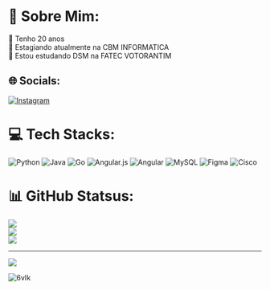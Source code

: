 # 💫 Sobre Mim:
🤠 Tenho 20 anos<br>🔭 Estagiando atualmente na CBM INFORMATICA<br>🌱 Estou estudando DSM na FATEC VOTORANTIM


## 🌐 Socials:
[![Instagram](https://img.shields.io/badge/Instagram-%23E4405F.svg?logo=Instagram&logoColor=white)](https://instagram.com/fabricio_soica) 

# 💻 Tech Stacks:
![Python](https://img.shields.io/badge/python-3670A0?style=for-the-badge&logo=python&logoColor=ffdd54) ![Java](https://img.shields.io/badge/java-%23ED8B00.svg?style=for-the-badge&logo=openjdk&logoColor=white) ![Go](https://img.shields.io/badge/go-%2300ADD8.svg?style=for-the-badge&logo=go&logoColor=white) ![Angular.js](https://img.shields.io/badge/angular.js-%23E23237.svg?style=for-the-badge&logo=angularjs&logoColor=white) ![Angular](https://img.shields.io/badge/angular-%23DD0031.svg?style=for-the-badge&logo=angular&logoColor=white) ![MySQL](https://img.shields.io/badge/mysql-%2300000f.svg?style=for-the-badge&logo=mysql&logoColor=white) ![Figma](https://img.shields.io/badge/figma-%23F24E1E.svg?style=for-the-badge&logo=figma&logoColor=white) ![Cisco](https://img.shields.io/badge/cisco-%23049fd9.svg?style=for-the-badge&logo=cisco&logoColor=black)
# 📊 GitHub Statsus:
![](https://github-readme-stats.vercel.app/api?username=FabricioSoica&theme=react&hide_border=false&include_all_commits=true&count_private=true)<br/>
![](https://github-readme-streak-stats.herokuapp.com/?user=FabricioSoica&theme=react&hide_border=false)<br/>
![](https://github-readme-stats.vercel.app/api/top-langs/?username=FabricioSoica&theme=react&hide_border=false&include_all_commits=true&count_private=true&layout=compact)

---
[![](https://visitcount.itsvg.in/api?id=FabricioSoica&icon=2&color=8)](https://visitcount.itsvg.in)

![6vIk](https://github.com/CBMFabricioSoica/CBMFabricioSoica/assets/162351097/51706e12-65bc-4714-9392-ddf01f154e9e)

